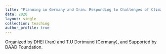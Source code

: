 ```yaml
---
title: "Planning in Germany and Iran: Responding to Challenges of Climate Change through Intercultural Dialogue"
date: 2020
layout: single
collection: teaching
author_profile: true
---
```


Organized by DHEI (Iran) and T.U Dortmund (Germany), and Supported by DAAD Foundation.
